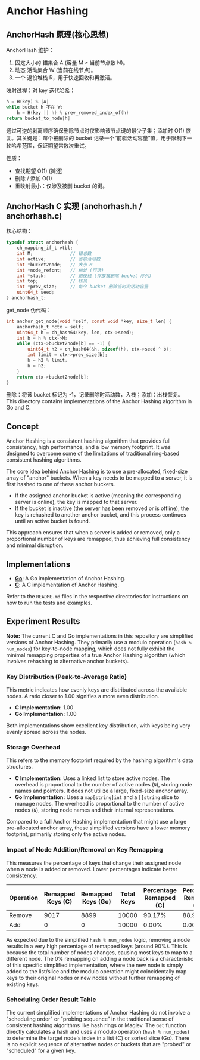 # Anchor Hashing

## AnchorHash 原理(核心思想)

AnchorHash 维护：

1. 固定大小的 锚集合 A (容量 M ≥ 当前节点数 N)。
2. 动态 活动集合 W (当前在线节点)。
3. 一个 退役堆栈 R，用于快速回收和再激活。

映射过程：对 key 迭代哈希：

```c
h = H(key) % |A|
while bucket h 不在 W:
    h = H(key || h) % prev_removed_index_of(h)
return bucket_to_node[h]
```

通过可逆的剥离顺序确保删除节点时仅影响该节点键的最少子集；添加时 O(1) 恢复。其关键是：每个被删除的 bucket 记录一个“前驱活动容量”值，用于限制下一轮哈希范围，保证期望常数次重试。

性质：

- 查找期望 O(1) (摊还)
- 删除 / 添加 O(1)
- 重映射最小：仅涉及被删 bucket 的键。

## AnchorHash C 实现 (anchorhash.h / anchorhash.c)

核心结构：

```c
typedef struct anchorhash {
    ch_mapping_if_t vtbl;
    int M;              // 锚总数
    int active;         // 当前活动数
    int *bucket2node;   // 大小 M
    int *node_refcnt;   // 统计 (可选)
    int *stack;         // 退役栈 (存放被删除 bucket 序列)
    int top;            // 栈顶
    int *prev_size;     // 每个 bucket 删除当时的活动容量
    uint64_t seed;
} anchorhash_t;
```

get_node 伪代码：

```c
int anchor_get_node(void *self, const void *key, size_t len) {
    anchorhash_t *ctx = self;
    uint64_t h = ch_hash64(key, len, ctx->seed);
    int b = h % ctx->M;
    while (ctx->bucket2node[b] == -1) {
        uint64_t h2 = ch_hash64(&h, sizeof(h), ctx->seed ^ b);
        int limit = ctx->prev_size[b];
        b = h2 % limit;
        h = h2;
    }
    return ctx->bucket2node[b];
}
```

删除：将该 bucket 标记为 -1，记录删除时活动数，入栈；添加：出栈恢复。
This directory contains implementations of the Anchor Hashing algorithm in Go and C.

## Concept

Anchor Hashing is a consistent hashing algorithm that provides full consistency, high performance, and a low memory footprint. It was designed to overcome some of the limitations of traditional ring-based consistent hashing algorithms.

The core idea behind Anchor Hashing is to use a pre-allocated, fixed-size array of "anchor" buckets. When a key needs to be mapped to a server, it is first hashed to one of these anchor buckets.

- If the assigned anchor bucket is active (meaning the corresponding server is online), the key is mapped to that server.
- If the bucket is inactive (the server has been removed or is offline), the key is rehashed to another anchor bucket, and this process continues until an active bucket is found.

This approach ensures that when a server is added or removed, only a proportional number of keys are remapped, thus achieving full consistency and minimal disruption.

## Implementations

- **[Go](./go/)**: A Go implementation of Anchor Hashing.
- **[C](./c/)**: A C implementation of Anchor Hashing.

Refer to the `README.md` files in the respective directories for instructions on how to run the tests and examples.

## Experiment Results

**Note:** The current C and Go implementations in this repository are simplified versions of Anchor Hashing. They primarily use a modulo operation (`hash % num_nodes`) for key-to-node mapping, which does not fully exhibit the minimal remapping properties of a true Anchor Hashing algorithm (which involves rehashing to alternative anchor buckets).

### Key Distribution (Peak-to-Average Ratio)

This metric indicates how evenly keys are distributed across the available nodes. A ratio closer to 1.00 signifies a more even distribution.

*   **C Implementation:** 1.00
*   **Go Implementation:** 1.00

Both implementations show excellent key distribution, with keys being very evenly spread across the nodes.

### Storage Overhead

This refers to the memory footprint required by the hashing algorithm's data structures.

*   **C Implementation:** Uses a linked list to store active nodes. The overhead is proportional to the number of active nodes (`N`), storing node names and pointers. It does not utilize a large, fixed-size anchor array.
*   **Go Implementation:** Uses a `map[string]int` and a `[]string` slice to manage nodes. The overhead is proportional to the number of active nodes (`N`), storing node names and their internal representations.

Compared to a full Anchor Hashing implementation that might use a large pre-allocated anchor array, these simplified versions have a lower memory footprint, primarily storing only the active nodes.

### Impact of Node Addition/Removal on Key Remapping

This measures the percentage of keys that change their assigned node when a node is added or removed. Lower percentages indicate better consistency.

| Operation | Remapped Keys (C) | Remapped Keys (Go) | Total Keys | Percentage Remapped (C) | Percentage Remapped (Go) |
|-----------|-------------------|--------------------|------------|-------------------------|--------------------------|
| Remove    | 9017              | 8899               | 10000      | 90.17%                  | 88.99%                   |
| Add       | 0                 | 0                  | 10000      | 0.00%                   | 0.00%                    |

As expected due to the simplified `hash % num_nodes` logic, removing a node results in a very high percentage of remapped keys (around 90%). This is because the total number of nodes changes, causing most keys to map to a different node. The 0% remapping on adding a node back is a characteristic of this specific simplified implementation, where the new node is simply added to the list/slice and the modulo operation might coincidentally map keys to their original nodes or new nodes without further remapping of existing keys.

### Scheduling Order Result Table

The current simplified implementations of Anchor Hashing do not involve a "scheduling order" or "probing sequence" in the traditional sense of consistent hashing algorithms like hash rings or Maglev. The `Get` function directly calculates a hash and uses a modulo operation (`hash % num_nodes`) to determine the target node's index in a list (C) or sorted slice (Go). There is no explicit sequence of alternative nodes or buckets that are "probed" or "scheduled" for a given key.
